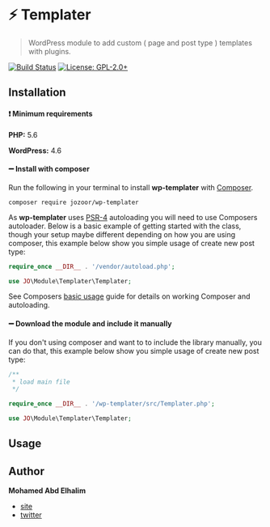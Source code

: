 # :zap: Templater
> WordPress module to add custom ( page and post type ) templates with plugins.

[![Build Status](https://travis-ci.com/mohamdio/wp-templater.svg?token=bRxzrnGmzUbSj8ogmJVZ&branch=master)](https://travis-ci.com/mohamdio/wp-templater) [![License: GPL-2.0+](https://img.shields.io/badge/License-GPL%20v2-blue.svg)](https://www.gnu.org/licenses/old-licenses/gpl-2.0.en.html)

## Installation

#### :heavy_exclamation_mark: Minimum requirements

**PHP:** 5.6

**WordPress:** 4.6

#### :heavy_minus_sign: Install with composer

Run the following in your terminal to install **wp-templater** with [Composer](https://getcomposer.org/).

```
composer require jozoor/wp-templater
```

As **wp-templater** uses [PSR-4](http://www.php-fig.org/psr/psr-4/) autoloading you will need to use Composers autoloader. Below is a basic example of getting started with the class, though your setup maybe different depending on how you are using composer, this example below show you simple usage of create new post type:

```php
require_once __DIR__ . '/vendor/autoload.php';

use JO\Module\Templater\Templater;
```

See Composers [basic usage](https://getcomposer.org/doc/01-basic-usage.md#autoloading) guide for details on working Composer and autoloading.

#### :heavy_minus_sign: Download the module and include it manually

If you don't using composer and want to to include the library manually, you can do that, this example below show you simple usage of create new post type:

```php
/**
 * load main file
 */

require_once __DIR__ . '/wp-templater/src/Templater.php';

use JO\Module\Templater\Templater;
```

## Usage



## Author

**Mohamed Abd Elhalim**

- [site](https://mohamd.io/)
- [twitter](https://twitter.com/mohamdio)
